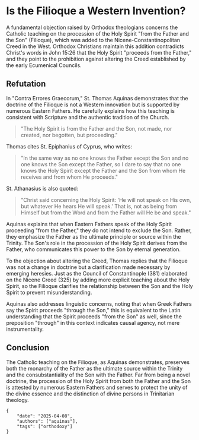 # Is the Filioque a Western Invention?

A fundamental objection raised by Orthodox theologians concerns the Catholic teaching on the procession of the Holy Spirit "from the Father and the Son" (Filioque), which was added to the Nicene-Constantinopolitan Creed in the West. Orthodox Christians maintain this addition contradicts Christ's words in John 15:26 that the Holy Spirit "proceeds from the Father," and they point to the prohibition against altering the Creed established by the early Ecumenical Councils.

## Refutation

In "Contra Errores Graecorum," St. Thomas Aquinas demonstrates that the doctrine of the Filioque is not a Western innovation but is supported by numerous Eastern Fathers. He carefully explains how this teaching is consistent with Scripture and the authentic tradition of the Church.

> "The Holy Spirit is from the Father and the Son, not made, nor created, nor begotten, but proceeding."

Thomas cites St. Epiphanius of Cyprus, who writes:

> "In the same way as no one knows the Father except the Son and no one knows the Son except the Father, so I dare to say that no one knows the Holy Spirit except the Father and the Son from whom He receives and from whom He proceeds."

St. Athanasius is also quoted:

> "Christ said concerning the Holy Spirit: 'He will not speak on His own, but whatever He hears He will speak.' That is, not as being from Himself but from the Word and from the Father will He be and speak."

Aquinas explains that when Eastern Fathers speak of the Holy Spirit proceeding "from the Father," they do not intend to exclude the Son. Rather, they emphasize the Father as the ultimate principle or source within the Trinity. The Son's role in the procession of the Holy Spirit derives from the Father, who communicates this power to the Son by eternal generation.

To the objection about altering the Creed, Thomas replies that the Filioque was not a change in doctrine but a clarification made necessary by emerging heresies. Just as the Council of Constantinople (381) elaborated on the Nicene Creed (325) by adding more explicit teaching about the Holy Spirit, so the Filioque clarifies the relationship between the Son and the Holy Spirit to prevent misunderstanding.

Aquinas also addresses linguistic concerns, noting that when Greek Fathers say the Spirit proceeds "through the Son," this is equivalent to the Latin understanding that the Spirit proceeds "from the Son" as well, since the preposition "through" in this context indicates causal agency, not mere instrumentality.

## Conclusion

The Catholic teaching on the Filioque, as Aquinas demonstrates, preserves both the monarchy of the Father as the ultimate source within the Trinity and the consubstantiality of the Son with the Father. Far from being a novel doctrine, the procession of the Holy Spirit from both the Father and the Son is attested by numerous Eastern Fathers and serves to protect the unity of the divine essence and the distinction of divine persons in Trinitarian theology.

```
{
    "date": "2025-04-08",
    "authors": ["aquinas"],
    "tags": ["orthodoxy"]
}
```